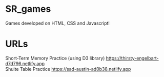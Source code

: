 # SR_games
Games developed on HTML, CSS and Javascript!
# URLs
Short-Term Memory Practice (using D3 library) https://thirsty-engelbart-d7d796.netlify.app <br/>
Shulte Table Practice https://sad-austin-ad0b38.netlify.app
